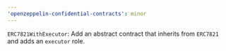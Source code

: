 ```yaml
---
'openzeppelin-confidential-contracts': minor
---
```


`ERC7821WithExecutor`: Add an abstract contract that inherits from `ERC7821` and adds an `executor` role.
